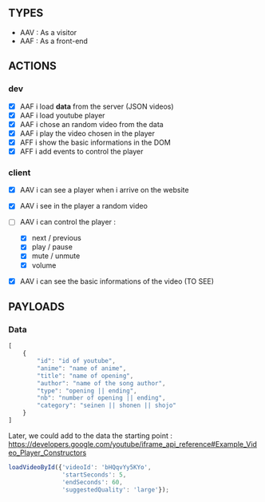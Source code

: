 ## TYPES
- AAV : As a visitor
- AAF : As a front-end

## ACTIONS

### dev
- [x] AAF i load **data** from the server (JSON videos)
- [x] AAF i load youtube player
- [x] AAF i chose an random video from the data
- [x] AAF i play the video chosen in the player
- [x] AFF i show the basic informations in the DOM
- [x] AFF i add events to control the player

### client
- [x] AAV i can see a player when i arrive on the website
- [x] AAV i see in the player a random video
- [ ] AAV i can control the player :
    - [x] next / previous
    - [x] play / pause
    - [x] mute / unmute
    - [x] volume
- [x] AAV i can see the basic informations of the video (TO SEE)


## PAYLOADS

### Data
```Javascript
[
    {
        "id": "id of youtube",
        "anime": "name of anime",
        "title": "name of opening",
        "author": "name of the song author",
        "type": "opening || ending",
        "nb": "number of opening || ending",
        "category": "seinen || shonen || shojo"
    }
]
```

Later, we could add to the data the starting point :
https://developers.google.com/youtube/iframe_api_reference#Example_Video_Player_Constructors
```Javascript
loadVideoById({'videoId': 'bHQqvYy5KYo',
               'startSeconds': 5,
               'endSeconds': 60,
               'suggestedQuality': 'large'});
```
